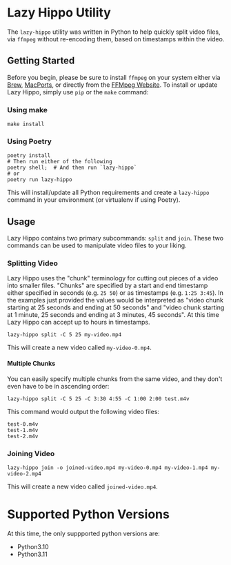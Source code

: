 # Lazy Hippo Utility
The `lazy-hippo` utility was written in Python to help quickly split video files, via `ffmpeg` without re-encoding them,
based on timestamps within the video.

## Getting Started
Before you begin, please be sure to install `ffmpeg` on your system either via [Brew](https://brew.sh), 
[MacPorts](http://macports.org), or directly from the [FFMpeg Website](https://ffmpeg.org).  To install or update 
Lazy Hippo, simply use `pip` or the `make` command:

### Using make
```commandline
make install
```

### Using Poetry
```commandline
poetry install
# Then run either of the following
poetry shell;  # And then run `lazy-hippo`
# or
poetry run lazy-hippo
```

This will install/update all Python requirements and create a `lazy-hippo` command in your environment (or virtualenv if using
Poetry).

## Usage
Lazy Hippo contains two primary subcommands: `split` and `join`.  These two commands can be used to manipulate video files
to your liking.

### Splitting Video
Lazy Hippo uses the "chunk" terminology for cutting out pieces of a video into smaller files. "Chunks" are specified by
a start and end timestamp either specified in seconds (e.g. `25 50`) or as timestamps (e.g. `1:25 3:45`).  In the examples
just provided the values would be interpreted as "video chunk starting at 25 seconds and ending at 50 seconds" and
"video chunk starting at 1 minute, 25 seconds and ending at 3 minutes, 45 seconds".  At this time Lazy Hippo can accept
up to hours in timestamps.
```commandline
lazy-hippo split -C 5 25 my-video.mp4
```

This will create a new video called `my-video-0.mp4`.

#### Multiple Chunks
You can easily specify multiple chunks from the same video, and they don't even have to be in ascending order:
```commandline
lazy-hippo split -C 5 25 -C 3:30 4:55 -C 1:00 2:00 test.m4v
```

This command would output the following video files:
```shell
test-0.m4v
test-1.m4v
test-2.m4v
```

### Joining Video
```commandline
lazy-hippo join -o joined-video.mp4 my-video-0.mp4 my-video-1.mp4 my-video-2.mp4
```

This will create a new video called `joined-video.mp4`.

# Supported Python Versions
At this time, the only suppported python versions are:

* Python3.10
* Python3.11

